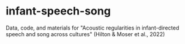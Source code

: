 # infant-speech-song
Data, code, and materials for "Acoustic regularities in infant-directed speech and song across cultures" (Hilton &amp; Moser et al., 2022)
